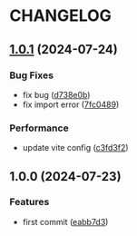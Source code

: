 # CHANGELOG

## [1.0.1](https://github.com/uclmbv/dtls/compare/v1.0.0...v1.0.1) (2024-07-24)

### Bug Fixes

* fix bug ([d738e0b](https://github.com/uclmbv/dtls/commit/d738e0beda012166cb1777cce61cf6ace3950f3b))
* fix import error ([7fc0489](https://github.com/uclmbv/dtls/commit/7fc048990c26198aeefce640ed72091b7d1df3bb))

### Performance

* update vite config ([c3fd3f2](https://github.com/uclmbv/dtls/commit/c3fd3f2d82f56cce72235600a3a91e8d45c9206c))

## 1.0.0 (2024-07-23)

### Features

* first commit ([eabb7d3](https://github.com/uclmbv/dtls/commit/eabb7d39e494677a133b8ce5a96ef29d7bc266c1))
